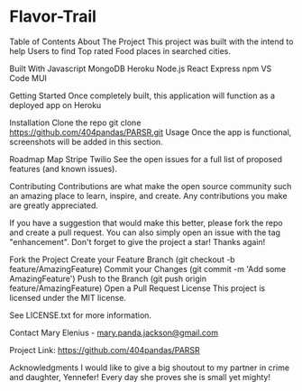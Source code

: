 # Flavor-Trail

Table of Contents
About The Project
This project was built with the intend to help Users to find Top rated Food places in searched cities.

Built With
Javascript MongoDB Heroku Node.js React Express npm VS Code MUI

Getting Started
Once completely built, this application will function as a deployed app on Heroku

Installation
Clone the repo git clone https://github.com/404pandas/PARSR.git
Usage
Once the app is functional, screenshots will be added in this section.

Roadmap
 Map
 Stripe
 Twilio
See the open issues for a full list of proposed features (and known issues).

Contributing
Contributions are what make the open source community such an amazing place to learn, inspire, and create. Any contributions you make are greatly appreciated.

If you have a suggestion that would make this better, please fork the repo and create a pull request. You can also simply open an issue with the tag "enhancement". Don't forget to give the project a star! Thanks again!

Fork the Project
Create your Feature Branch (git checkout -b feature/AmazingFeature)
Commit your Changes (git commit -m 'Add some AmazingFeature')
Push to the Branch (git push origin feature/AmazingFeature)
Open a Pull Request
License
This project is licensed under the MIT license.

See LICENSE.txt for more information.

Contact
Mary Elenius - mary.panda.jackson@gmail.com

Project Link: https://github.com/404pandas/PARSR

Acknowledgments
I would like to give a big shoutout to my partner in crime and daughter, Yennefer! Every day she proves she is small yet mighty!